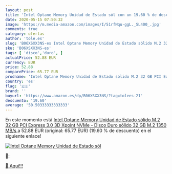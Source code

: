 ```yaml
---
layout: post
title: 'Intel Optane Memory Unidad de Estado sól con un 19.60 % de descuento'
date: 2020-05-15 07:50:32
image: 'https://m.media-amazon.com/images/I/51rfNqu-ggL._SL400_.jpg'
comments: true
category: ofertas
author: 'tole.es'
slug: 'B06XSXX3NS-es Intel Optane Memory Unidad de Estado sólido M.2 32 GB PCI...'
sku: 'B06XSXX3NS-es'
tags: [ 'disco','duro', ]
actualPrice: 52.88 EUR
currency: EUR
price: 52.88
comparePrice: 65.77 EUR
prodname: 'Intel Optane Memory Unidad de Estado sólido M.2 32 GB PCI Express 3.0 3D Xpoint NVMe - Disco Duro sólido  32 GB  M.2  1350 MB/s '
country: 'es'
flag: '🇪🇸'
brand: ''
buyurl: 'https://www.amazon.es/dp/B06XSXX3NS/?tag=tolees-21'
descuento: '19.60'
average: '50.50333333333333'
---
```


En este momento está [Intel Optane Memory Unidad de Estado sólido M.2 32 GB PCI Express 3.0 3D Xpoint NVMe - Disco Duro sólido  32 GB  M.2  1350 MB/s ](https://www.amazon.es/dp/B06XSXX3NS/?tag=tolees-21) a 52.88 EUR (original: 65.77 EUR) (19.60 %  de descuento) en el siguiente enlace!

[![Intel Optane Memory Unidad de Estado sól](https://m.media-amazon.com/images/I/51rfNqu-ggL._SL400_.jpg)](https://www.amazon.es/dp/B06XSXX3NS/?tag=tolees-21)

🔎:


[🛒 Aquí!!!](https://www.amazon.es/dp/B06XSXX3NS/?tag=tolees-21)
